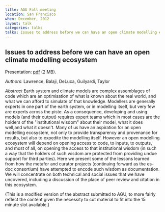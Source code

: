 ```yaml
---
title: AGU Fall meeting
location: San Francisco
when: December, 2012
layout: talk
categories: talks
talks: Issues to address before we can have an open climate modelling ecosystem
---
```


Issues to address before we can have an open climate modelling ecosystem
-------------------------------------------------------------------------

Presentation: [pdf](/assets/talks/2012-12-06-LawrenceAGU2012.pdf) (2 MB).

*Authors*: Lawrence, Balaji, DeLuca, Guilyardi, Taylor

*Abstract* Earth system and climate models are complex assemblages of code which are
an optimisation of what is known about the real world, and what we can afford
to simulate of that knowledge. Modellers are generally experts in one part of
the earth system, or in modelling itself, but very few are experts across the
piste.  As a consequence, developing and using models (and their output)
requires expert teams which in most cases are the holders of the "institutional
wisdom" about their model, what it does well,and what it doesn't.  Many of
us have an aspiration for an open modelling ecosystem, not only to provide
transparency and provenance for results, but also to expedite the modelling
itself. However an open modelling ecosystem will depend on opening access to
code, to inputs, to outputs, and most of all, on opening the access to that
institutional wisdom (in such a way that the holders of such wisdom are
protected from providing undue support for third parties). Here we present
some of the lessons learned from how the metafor and curator projects
(continuing forward as the es-doc consortium) have attempted to encode such wisdom as documentation. We will concentrate on both technical and social issues that we have uncovered, including a discussion of the place of peer review and
citation in this ecosystem.

(This is a modified version of the abstract submitted to AGU, to more fairly reflect the content given the necessity to cut material to fit into the 15 minute slot available.)
